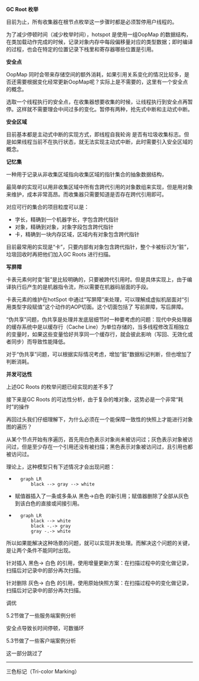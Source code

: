 **GC Root 枚举**

目前为止，所有收集器在根节点枚举这一步骤时都是必须暂停用户线程的。

为了减少停顿时间（减少枚举时间），hotspot 是使用一组OopMap 的数据结构，在类加载动作完成的时候，记录对象内存中每段偏移量对应的类型数据；即时编译的过程，也会在特定的位置记录下栈里和寄存器哪些位置是引用。



**安全点**

OopMap 同时会带来存储空间的额外消耗，如果引用关系变化的情况比较多，是否还需要根据变化经常更新OopMap呢？实际上是不需要的，这里有一个安全点的概念。

选取一个线程执行的安全点，在收集器想要收集的时候，让线程执行到安全点再暂停。这样就不需要理会中间过多的变化。暂停有两种，抢先式中断和主动式中断。



**安全区域**

目前基本都是主动式中断的实现方式，即线程自我轮询 是否有垃圾收集标志。但是如果线程当前不在执行状态，就无法实现主动式中断，此时需要引入安全区域的概念。



**记忆集**

一种用于记录从非收集区域指向收集区域的指针集合的抽象数据结构，

最简单的实现可以用非收集区域中所有含跨代引用的对象数组来实现，但是用对象来维护，成本非常高昂。而收集器只需要知道是否存在跨代引用即可。

对应可行的集合的项目粒度可以是：

- 字长，精确到一个机器字长，字包含跨代指针
- 对象，精确到对象，对象字段包含跨代指针
- 卡，精确到一块内存区域，区域内有对象包含跨代指针

目前最常用的实现是“卡”，只要内部有对象包含跨代指针，整个卡被标识为“脏”，垃圾回收时再把他们加入GC Roots 进行扫描。



**写屏障**

卡表元素何时变“脏”是比较明确的，只要被跨代引用时。但是具体实现上，由于编译执行后产生的是机器指令流，所以需要在机器码层面的手段。

卡表元素的维护在hotSpot 中通过“写屏障”来处理，可以理解成虚拟机层面对“引用类型字段赋值”这个动作的AOP切面。这个切面包括了 写前屏障，写后屏障。

“伪共享”问题，伪共享是处理并发底层细节时一种要考虑的问题：现代中央处理器的缓存系统中是以缓存行（Cache Line）为单位存储的，当多线程修改互相独立的变量时，如果这些变量恰好共享同一个缓存行，就会彼此影响（写回、无效化或者同步）而导致性能降低。

对于“伪共享”问题，可以根据实际情况考虑，增加“脏”数据标记判断，但也增加了判断消耗。



**并发可达性**

上述GC Roots 的枚举问题已经实现的差不多了

接下来是GC Roots 的可达性分析，由于复杂的堆对象，这势必是一个非常“耗时”的操作



再回过头我们仔细理解下，为什么必须在一个能保障一致性的快照上才能进行对象图的遍历？

从某个节点开始有序遍历，首先用白色表示对象尚未被访问过；灰色表示对象被访问过，但是至少存在一个引用还没有被扫描；黑色表示对象被访问过，且引用也都被访问过。

理论上，这种模型只有下述情况才会出现问题：

- ```mermaid
    graph LR
        black --> gray --> white
    ```

- 赋值器插入了一条或多条从 黑色->白色 的新引用；赋值器删除了全部从灰色到该白色的直接或间接引用。 

- ```mermaid
    graph LR
        black --> white
        black -.-> gray
        gray -.-> white
    ```

所以如果能解决这种场景的问题，就可以实现并发处理。而解决这个问题的关键，是让两个条件不能同时出现。

针对插入 黑色-> 白色 的引用，使用增量更新方案：在扫描过程中的变化做记录，扫描后对记录中的部分再次扫描。

针对删除 灰色-> 白色 的引用，使用原始快照方案：在扫描过程中的变化做记录，扫描后对记录中的部分再次扫描。



调优

5.2节做了一些服务端案例分析	

安全点导致长时间停顿，可数循环

5.3节做了一些客户端案例分析

这一部分跳过了



---

三色标记（Tri-color Marking）